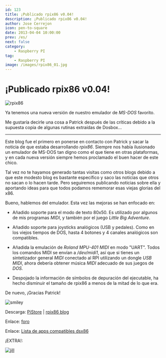 ```yaml
---
id: 123
title: ¡Publicado rpix86 v0.04!
description: ¡Publicado rpix86 v0.04!
author: Jose Cerrejon
icon: pen-to-square
date: 2013-04-04 10:00:00
prev: /es/
next: false
category:
    - Raspberry PI
tag:
    - Raspberry PI
image: /images/rpix86_01.jpg
---
```


# ¡Publicado rpix86 v0.04!

![rpix86](/images/rpix86_01.jpg)

Ya tenemos una nueva versión de nuestro emulador de _MS-DOS_ favorito.

Me gustaría decirle una cosa a Patrick después de las críticas debido a la supuesta copia de algunas rutinas extraídas de Dosbox...

---

Este blog fue el primero en ponerse en contacto con Patrick y sacar la noticia de que estaba desarrollando _rpix86_. Siempre nos había ilusionado un emulador de MS-DOS tan digno como el que tiene en otras plataformas, y en cada nueva versión siempre hemos proclamado el buen hacer de este chico.

Tal vez no te hayamos generado tantas visitas como otros blogs debido a que este modesto blog es bastante específico y saco las noticias que otros no sacan o lo hacen tarde. Pero seguiremos publicando noticias sobre ella y aportando ideas para que todos podamos rememorar esas viejas glorias del x86.

Bueno, hablemos del emulador. Esta vez las mejoras se han enfocado en:

-   Añadido soporte para el modo de texto 80x50. Es utilizado por algunos de mis programas _MIDI_, y también por el juego _Little Big Adventure_.

-   Añadido soporte para joysticks analógicos (USB y pedales). Como en los viejos tiempos de DOS, hasta 4 botones y 4 canales analógicos son compatibles.

-   Añadida la emulación de _Roland MPU-401 MIDI_ en modo "UART". Todos los comandos MIDI se envían a _/dev/midi1_, así que si tienes un sintetizador general _MIDI_ conectado al RPI utilizando un dongle _USB MIDI_, ahora debería obtener música _MIDI_ adecuado de sus juegos de _DOS._

-   Despojado la información de símbolos de depuración del ejecutable, ha hecho disminuir el tamaño de rpix86 a menos de la mitad de lo que era.

De nuevo, ¡Gracias Patrick!

![smiley](/css/sm/smiling.png)

Descarga: [PiStore](https://store.raspberrypi.com/projects/rpix86) | [rpix86 blog](https://rpix86.patrickaalto.com/rdown.html)

Enlace: [foro](https://www.raspberrypi.org/phpBB3/viewtopic.php?f=78&t=32934)

Enlace: [Lista de apps compatibles dsx86](https://dsx86compatibility.pbworks.com/w/page/26738915/Compatibility%20List)

¡EXTRA!:

<a href="/res/jill-of-the-jungle-the-complete-trilogy.zip">![jill](/images/jill_trilogy.jpg "Descarga y juega Jill Of The Jungle Trilogy!")</a>
